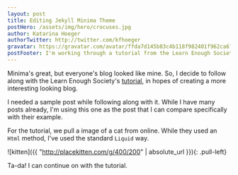```yaml
---
layout: post
title: Editing Jekyll Minima Theme
postHero: /assets/img/hero/crocuses.jpg
author: Katarina Hoeger
authorTwitter: http://twitter.com/kfhoeger
gravatar: https://gravatar.com/avatar/ffda7d145b83c4b118f982401f962ca6?s=150
postFooter: I'm working through a tutorial from the Learn Enough Society. This is the  <a href="https://www.learnenough.com/css-and-layout-tutorial?single_page=1#code-post-start">tutorial section</a> I am working on. Now this is in the footer!
---
```

Minima's great, but everyone's blog looked like mine. So, I decide to follow along with the Learn Enough Society's [tutorial](https://www.learnenough.com/css-and-layout-tutorial?single_page=1#code-post-start), in hopes of creating a more interesting looking blog.

I needed a sample post while following along with it. While I have many posts already, I'm using this one as the post that I can compare specifically with their example.

For the tutorial, we pull a image of a cat from online. While they used an `Html` method, I've used the standard `Liquid` way.

![kitten]({{ "http://placekitten.com/g/400/200" | absolute_url }}){: .pull-left}

Ta-da! I can continue on with the tutorial.
